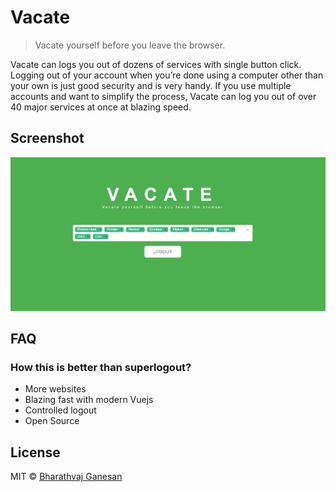 # Vacate

> Vacate yourself before you leave the browser.

Vacate can logs you out of dozens of services with single button click. Logging out of your account when you’re done using a computer other than your own is just good security and is very handy. If you use multiple accounts and want to simplify the process, Vacate can log you out of over 40 major services at once at blazing speed.

## Screenshot

<img src="media/screenshot.jpg" width="1129">

## FAQ

### How this is better than superlogout?

* More websites
* Blazing fast with modern Vuejs
* Controlled logout
* Open Source

## License

MIT © [Bharathvaj Ganesan](https://bharathvajganesan.me)
